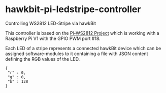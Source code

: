 # hawkbit-pi-ledstripe-controller
Controlling WS2812 LED-Stripe via hawkBit


This controller is based on the [Pi-WS2812 Project](https://github.com/entrusc/Pi-WS2812) which is working with a Raspberry Pi V1 with the GPIO PWM port #18.

Each LED of a stripe represents a connected hawkBit device which can be assigned software-modules to it containing a file with JSON content defining the RGB values of the LED.
```
{
 "r" : 0,
 "g" : 0,
 "b" : 128
}
``` 
